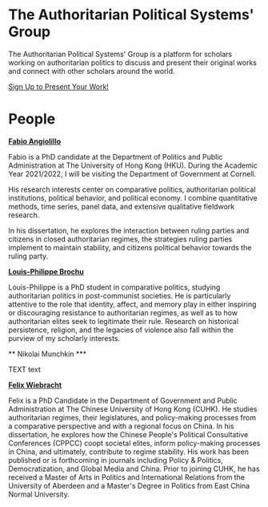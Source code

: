 # The Authoritarian Political Systems' Group


The Authoritarian Political Systems' Group is a platform for scholars working on authoritarian politics to discuss and present their original works and connect with other scholars around the world.

[Sign Up to Present Your Work!](https://docs.google.com/forms/d/e/1FAIpQLSd1g1QK-yOHL8eWlZLjdzqASH0V7UsBhoNxGXipasVo1iX59g/viewform?embedded=true)

# People

**[Fabio Angiolillo](https://www.fangiolillo.com)**


Fabio is a PhD candidate at the Department of Politics and Public Administration at The University of Hong Kong (HKU). During the Academic Year 2021/2022, I will be visiting the Department of Government at Cornell.

His research interests center on comparative politics, authoritarian political institutions, political behavior, and political economy. I combine quantitative methods, time series, panel data, and extensive qualitative fieldwork research.

In his dissertation, he explores the interaction between ruling parties and citizens in closed authoritarian regimes, the strategies ruling parties implement to maintain stability, and citizens political behavior towards the ruling party.

**[Louis-Philippe Brochu](https://government.cornell.edu/louis-philippe-brochu)**

Louis-Philippe is a PhD student in comparative politics, studying authoritarian politics in post-communist societies. He is particularly attentive to the role that identity, affect, and memory play in either inspiring or discouraging resistance to authoritarian regimes, as well as to how authoritarian elites seek to legitimate their rule. Research on historical persistence, religion, and the legacies of violence also fall within the purview of my scholarly interests.

** Nikolai Munchkin ***

TEXT text

**[Felix Wiebracht](https://www.felixwiebrecht.com)**

Felix is a PhD Candidate in the Department of Government and Public Administration at The Chinese University of Hong Kong (CUHK). 
He studies authoritarian regimes, their legislatures, and policy-making processes from a comparative perspective and with a regional focus on China. 
In his dissertation, he explores how the Chinese People's Political Consultative Conferences (CPPCC) coopt societal elites, inform policy-making processes in China, and ultimately, contribute to regime stability. 
His work has been published or is forthcoming in journals including Policy & Politics, Democratization, and Global Media and China. 
Prior to joining CUHK, he has received a Master of Arts in Politics and International Relations from the University of Aberdeen and a Master's Degree in Politics from East China Normal University. 
